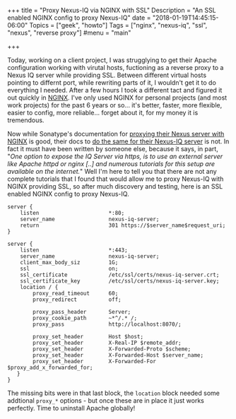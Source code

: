 +++
title = "Proxy Nexus-IQ via NGINX with SSL"
Description = "An SSL enabled NGINX config to proxy Nexus-IQ"
date = "2018-01-19T14:45:15-06:00"
Topics = ["geek", "howto"]
Tags = ["nginx", "nexus-iq", "ssl", "nexus", "reverse proxy"]
#menu = "main"

+++

Today, working on a client project, I was strugglying to get their Apache configuration working with virutal hosts, fuctioning as a reverse proxy to a Nexus IQ server while providing SSL. Between different virtual hosts pointing to differnt port, while rewriting parts of it, I wouldn't get it to do everything I needed. After a few hours I took a different tact and figured it out quickly in [NGINX](https://www.nginx.com/). I've only used NGINX for personal projects (and most work projects) for the past 6 years or so... it's better, faster, more flexible, easier to config, more reliable... forget about it, for my money it is tremendous. 

Now while Sonatype's documentation for [proxying their Nexus server with NGINX](https://help.sonatype.com/display/NXRM2/Running+Behind+a+Reverse+Proxy) is good, their docs to [do the same for their Nexus-IQ server](https://help.sonatype.com/display/NXIQ/IQ+Server+Configuration#IQServerConfiguration-HTTPS/SSLConfiguration) is not. In fact it must have been written by someone else, because it says, in part, "_One option to expose the IQ Server via https, is to use an external server like Apache httpd or nginx [..] and numerous tutorials for this setup are available on the internet._" Well I'm here to tell you that there are not any complete tutorials that I found that would allow me to proxy Nexus-IQ with NGINX providing SSL, so after much discovery and testing, here is an SSL enabled NGINX config to proxy Nexus-IQ.

```
server {
    listen                      *:80;
    server_name                 nexus-iq-server;
    return                      301 https://$server_name$request_uri;
}

server {
    listen                      *:443;
    server_name                 nexus-iq-server;
    client_max_body_siz         1G;
    ssl                         on;
    ssl_certificate             /etc/ssl/certs/nexus-iq-server.crt;
    ssl_certificate_key         /etc/ssl/certs/nexus-iq-server.key;
    location / {
        proxy_read_timeout      60;
        proxy_redirect          off;

        proxy_pass_header       Server;
        proxy_cookie_path       ~*^/.* /;
        proxy_pass              http://localhost:8070/;

        proxy_set_header        Host $host;
        proxy_set_header        X-Real-IP $remote_addr;
        proxy_set_header        X-Forwarded-Proto $scheme;
        proxy_set_header        X-Forwarded-Host $server_name;
        proxy_set_header        X-Forwarded-For $proxy_add_x_forwarded_for;
   }
}
```

The missing bits were in that last block, the `location` block needed some addtional `proxy_*` options - but once these are in place it just works perfectly. Time to uninstall Apache globally!
